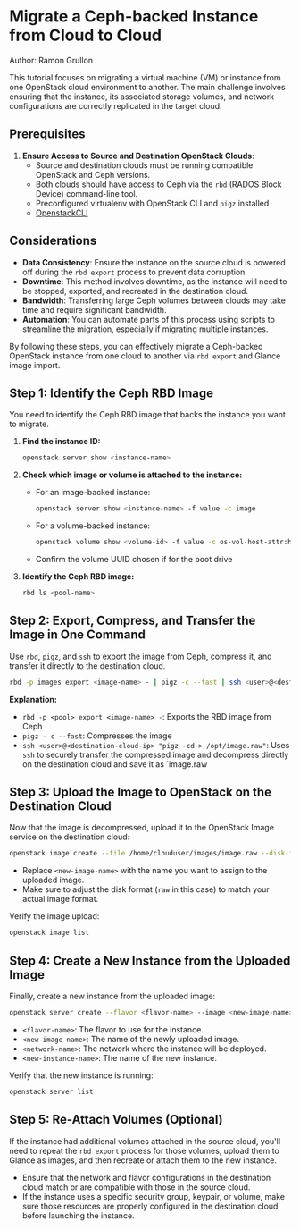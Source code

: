 # Migrate a Ceph-backed Instance from Cloud to Cloud

Author: Ramon Grullon

This tutorial focuses on migrating a virtual machine (VM) or instance from
one OpenStack cloud environment to another. The main challenge involves ensuring
that the instance, its associated storage volumes, and network configurations
are correctly replicated in the target cloud.

## Prerequisites

1. **Ensure Access to Source and Destination OpenStack Clouds**:
   - Source and destination clouds must be running compatible OpenStack and Ceph
   versions.
   - Both clouds should have access to Ceph via the `rbd` (RADOS Block Device)
   command-line tool.
   - Preconfigured virtualenv with OpenStack CLI and `pigz` installed
   - [OpenstackCLI](../operators-manual/day-1/command-line/openstackclient)

## Considerations

- **Data Consistency**: Ensure the instance on the source cloud is powered off
during the `rbd export` process to prevent data corruption.
- **Downtime**: This method involves downtime, as the instance will need to be
stopped, exported, and recreated in the destination cloud.
- **Bandwidth**: Transferring large Ceph volumes between clouds may take time
and require significant bandwidth.
- **Automation**: You can automate parts of this process using scripts to
streamline the migration, especially if migrating multiple instances.

By following these steps, you can effectively migrate a Ceph-backed OpenStack
instance from one cloud to another via `rbd export` and Glance image import.

## Step 1: Identify the Ceph RBD Image

You need to identify the Ceph RBD image that backs the instance you want to migrate.

1. **Find the instance ID:**
  
   ```bash
   openstack server show <instance-name>
   ```

2. **Check which image or volume is attached to the instance:**
   - For an image-backed instance:
  
     ```bash
     openstack server show <instance-name> -f value -c image
     ```
  
   - For a volume-backed instance:
  
     ```bash
     openstack volume show <volume-id> -f value -c os-vol-host-attr:host
     ```

   - Confirm the volume UUID chosen if for the boot drive

3. **Identify the Ceph RBD image:**
  
   ```bash
   rbd ls <pool-name>
   ```

## Step 2: Export, Compress, and Transfer the Image in One Command

Use `rbd`, `pigz`, and `ssh` to export the image from Ceph, compress it, and
transfer it directly to the destination cloud.

```bash
rbd -p images export <image-name> - | pigz -c --fast | ssh <user>@<destination-cloud-ip> "pigz -cd > /opt/image.raw"
```

**Explanation:**

- `rbd -p <pool> export <image-name> -`: Exports the RBD image from Ceph
- `pigz - c --fast`: Compresses the image
- `ssh <user>@<destination-cloud-ip> "pigz -cd > /opt/image.raw"`:
Uses `ssh` to securely transfer the compressed image and decompress directly on
the destination cloud and save it as `image.raw

## Step 3: Upload the Image to OpenStack on the Destination Cloud

Now that the image is decompressed, upload it to the OpenStack Image service on
the destination cloud:

```bash
openstack image create --file /home/clouduser/images/image.raw --disk-format raw --container-format bare <new-image-name>
```

- Replace `<new-image-name>` with the name you want to assign to the uploaded image.
- Make sure to adjust the disk format (`raw` in this case) to match your actual
image format.

Verify the image upload:

```bash
openstack image list
```

## Step 4: Create a New Instance from the Uploaded Image

Finally, create a new instance from the uploaded image:

```bash
openstack server create --flavor <flavor-name> --image <new-image-name> --network <network-name> <new-instance-name>
```

- `<flavor-name>`: The flavor to use for the instance.
- `<new-image-name>`: The name of the newly uploaded image.
- `<network-name>`: The network where the instance will be deployed.
- `<new-instance-name>`: The name of the new instance.

Verify that the new instance is running:

```bash
openstack server list
```

## Step 5: Re-Attach Volumes (Optional)

If the instance had additional volumes attached in the source cloud, you'll need
to repeat the `rbd export` process for those volumes, upload them to Glance as
images, and then recreate or attach them to the new instance.

- Ensure that the network and flavor configurations in the destination cloud match
or are compatible with those in the source cloud.
- If the instance uses a specific security group, keypair, or volume, make sure
those resources are properly configured in the destination cloud before launching
the instance.
